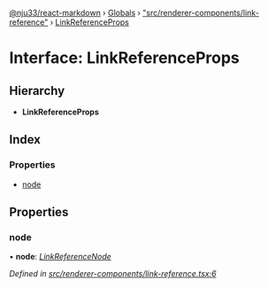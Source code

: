 [@nju33/react-markdown](../README.md) › [Globals](../globals.md) › ["src/renderer-components/link-reference"](../modules/_src_renderer_components_link_reference_.md) › [LinkReferenceProps](_src_renderer_components_link_reference_.linkreferenceprops.md)

# Interface: LinkReferenceProps

## Hierarchy

* **LinkReferenceProps**

## Index

### Properties

* [node](_src_renderer_components_link_reference_.linkreferenceprops.md#node)

## Properties

###  node

• **node**: *[LinkReferenceNode](_src_interfaces_.linkreferencenode.md)*

*Defined in [src/renderer-components/link-reference.tsx:6](https://github.com/nju33/react-markdown/blob/3889a1e/src/renderer-components/link-reference.tsx#L6)*
